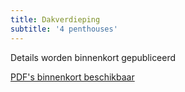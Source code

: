 ```yaml
---
title: Dakverdieping
subtitle: '4 penthouses'
---
```


Details worden binnenkort gepubliceerd

[PDF's binnenkort beschikbaar](#)


